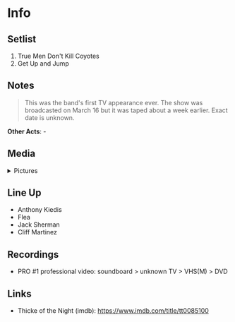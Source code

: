# Info


## Setlist

1. True Men Don't Kill Coyotes
2. Get Up and Jump

## Notes

> This was the band's first TV appearance ever. The show was broadcasted on March 16 but it was taped about a week earlier. Exact date is unknown.

**Other Acts**: -

## Media 

<details>
  <summary>Pictures</summary>
  <img alt="Clipping" title="Clipping" src="19840316.jpg" height="200" />
</details>

## Line Up

* Anthony Kiedis
* Flea
* Jack Sherman
* Cliff Martinez

## Recordings

* PRO #1 professional video: soundboard > unknown TV > VHS(M) > DVD

## Links

* Thicke of the Night (imdb): https://www.imdb.com/title/tt0085100